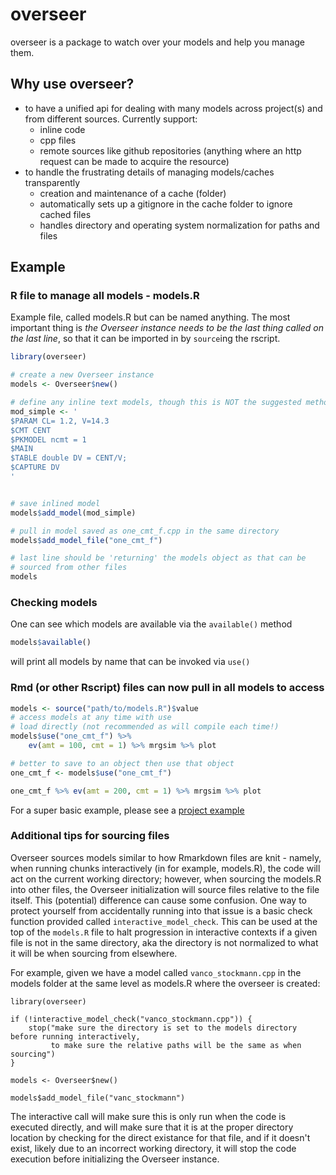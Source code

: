 overseer
============

overseer is a package to watch over your models and help you manage them.

## Why use overseer?

* to have a unified api for dealing with many models across project(s) and from different sources. Currently support:
    * inline code
    * cpp files
    * remote sources like github repositories (anything where an http request can be made to acquire the resource)
* to handle the frustrating details of managing models/caches transparently
    * creation and maintenance of a cache (folder)
    * automatically sets up a gitignore in the cache folder to ignore cached files
    * handles directory and operating system normalization for paths and files
    
## Example

### R file to manage all models - models.R

Example file, called models.R but can be named anything. The most important thing
is *the Overseer instance needs to be the last thing called on the last line*, so that it
can be imported in by `source`ing the rscript.


```r
library(overseer)

# create a new Overseer instance
models <- Overseer$new()

# define any inline text models, though this is NOT the suggested method
mod_simple <- '
$PARAM CL= 1.2, V=14.3
$CMT CENT
$PKMODEL ncmt = 1
$MAIN
$TABLE double DV = CENT/V;
$CAPTURE DV
'


# save inlined model
models$add_model(mod_simple)

# pull in model saved as one_cmt_f.cpp in the same directory
models$add_model_file("one_cmt_f")

# last line should be 'returning' the models object as that can be
# sourced from other files
models
```

### Checking models

One can see which models are available via the `available()` method

```r
models$available()
```

will print all models by name that can be invoked via `use()`

### Rmd (or other Rscript) files can now pull in all models to access

```r
models <- source("path/to/models.R")$value
# access models at any time with use
# load directly (not recommended as will compile each time!)
models$use("one_cmt_f") %>%
    ev(amt = 100, cmt = 1) %>% mrgsim %>% plot

# better to save to an object then use that object
one_cmt_f <- models$use("one_cmt_f")

one_cmt_f %>% ev(amt = 200, cmt = 1) %>% mrgsim %>% plot
```

For a super basic example, please see a [project example](https://github.com/dpastoor/example_overseer)

### Additional tips for sourcing files

Overseer sources models similar to how Rmarkdown files are knit - namely, when running
chunks interactively (in for example, models.R), the code will act on the current
working directory; however, when sourcing the models.R into other files, the Overseer
initialization will source files relative to the file itself. This (potential) difference
can cause some confusion. One way to protect yourself from accidentally running into that
issue is a basic check function provided called `interactive_model_check`. This can
be used at the top of the `models.R` file to halt progression in interactive
contexts if a given file is not in the same directory, aka the directory is not
normalized to what it will be when sourcing from elsewhere.

For example, given we have a model called `vanco_stockmann.cpp` in the models folder
at the same level as models.R where the overseer is created:

```
library(overseer)

if (!interactive_model_check("vanco_stockmann.cpp")) {
    stop("make sure the directory is set to the models directory before running interactively,
         to make sure the relative paths will be the same as when sourcing")
}

models <- Overseer$new()

models$add_model_file("vanc_stockmann")
```

The interactive call will make sure this is only run when the code is executed
directly, and will make sure that it is at the proper directory location by checking
for the direct existance for that file, and if it doesn't exist, likely due to an
incorrect working directory, it will stop the code execution before initializing
the Overseer instance.